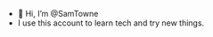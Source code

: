 - 👋 Hi, I’m @SamTowne
- I use this account to learn tech and try new things.

<!---
SamTowne/SamTowne is a ✨ special ✨ repository because its `README.md` (this file) appears on your GitHub profile.
You can click the Preview link to take a look at your changes.
--->
